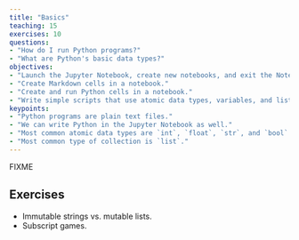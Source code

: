 ```yaml
---
title: "Basics"
teaching: 15
exercises: 10
questions:
- "How do I run Python programs?"
- "What are Python's basic data types?"
objectives:
- "Launch the Jupyter Notebook, create new notebooks, and exit the Notebook."
- "Create Markdown cells in a notebook."
- "Create and run Python cells in a notebook."
- "Write simple scripts that use atomic data types, variables, and lists."
keypoints:
- "Python programs are plain text files."
- "We can write Python in the Jupyter Notebook as well."
- "Most common atomic data types are `int`, `float`, `str`, and `bool`."
- "Most common type of collection is `list`."
---
```

FIXME

## Exercises

*   Immutable strings vs. mutable lists.
*   Subscript games.
